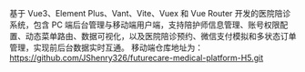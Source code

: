 基于 Vue3、Element Plus、Vant、Vite、Vuex 和 Vue Router 开发的医院陪诊系统，包含 PC 端后台管理与移动端用户端，支持陪护师信息管理、账号权限配置、动态菜单路由、数据可视化，以及医院陪诊预约、微信支付模拟和多状态订单管理，实现前后台数据实时互通。
移动端仓库地址为：https://github.com/JShenry326/futurecare-medical-platform-H5.git
